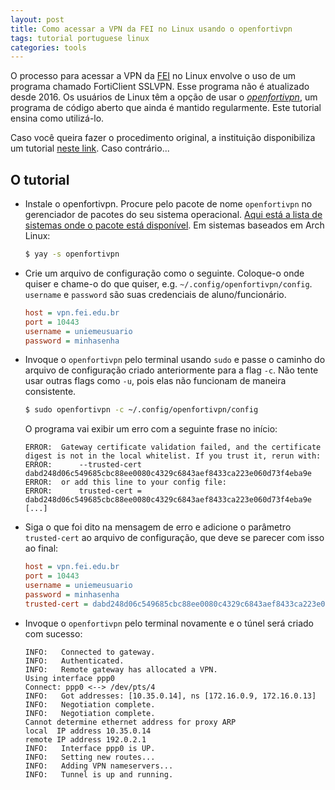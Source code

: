 ```yaml
---
layout: post
title: Como acessar a VPN da FEI no Linux usando o openfortivpn
tags: tutorial portuguese linux
categories: tools
---
```


O processo para acessar a VPN da [FEI](https://fei.edu.br/) no Linux envolve o uso de um programa chamado FortiClient SSLVPN. Esse programa não é atualizado desde 2016. Os usuários de Linux têm a opção de usar o [*openfortivpn*](https://github.com/adrienverge/openfortivpn), um programa de código aberto que ainda é mantido regularmente. Este tutorial ensina como utilizá-lo.

Caso você queira fazer o procedimento original, a instituição disponibiliza um tutorial [neste link](https://fei.edu.br/vpn/VPN_FortiClient_Procedimento%20Linux.pdf). Caso contrário...

## O tutorial

- Instale o openfortivpn. Procure pelo pacote de nome `openfortivpn` no gerenciador de pacotes do seu sistema operacional. [Aqui está a lista de sistemas onde o pacote está disponível](https://github.com/adrienverge/openfortivpn#installing). Em sistemas baseados em Arch Linux:

  ```sh
  $ yay -s openfortivpn
  ```

- Crie um arquivo de configuração como o seguinte. Coloque-o onde quiser e chame-o do que quiser, e.g. `~/.config/openfortivpn/config`. `username` e `password` são suas credenciais de aluno/funcionário.

  ```ini
  host = vpn.fei.edu.br
  port = 10443
  username = uniemeusuario
  password = minhasenha
  ```

- Invoque o `openfortivpn` pelo terminal usando `sudo` e passe o caminho do arquivo de configuração criado anteriormente para a flag `-c`. Não tente usar outras flags como `-u`, pois elas não funcionam de maneira consistente.

  ```sh
  $ sudo openfortivpn -c ~/.config/openfortivpn/config
  ```

  O programa vai exibir um erro com a seguinte frase no início:

  ```
  ERROR:  Gateway certificate validation failed, and the certificate digest is not in the local whitelist. If you trust it, rerun with:
  ERROR:      --trusted-cert dabd248d06c549685cbc88ee0080c4329c6843aef8433ca223e060d73f4eba9e
  ERROR:  or add this line to your config file:
  ERROR:      trusted-cert = dabd248d06c549685cbc88ee0080c4329c6843aef8433ca223e060d73f4eba9e
  [...]
  ```

- Siga o que foi dito na mensagem de erro e adicione o parâmetro `trusted-cert` ao arquivo de configuração, que deve se parecer com isso ao final:

  ```ini
  host = vpn.fei.edu.br
  port = 10443
  username = uniemeusuario
  password = minhasenha
  trusted-cert = dabd248d06c549685cbc88ee0080c4329c6843aef8433ca223e060d73f4eba9e
  ```

- Invoque o `openfortivpn` pelo terminal novamente e o túnel será criado com sucesso:

  ```
  INFO:   Connected to gateway.
  INFO:   Authenticated.
  INFO:   Remote gateway has allocated a VPN.
  Using interface ppp0
  Connect: ppp0 <--> /dev/pts/4
  INFO:   Got addresses: [10.35.0.14], ns [172.16.0.9, 172.16.0.13]
  INFO:   Negotiation complete.
  INFO:   Negotiation complete.
  Cannot determine ethernet address for proxy ARP
  local  IP address 10.35.0.14
  remote IP address 192.0.2.1
  INFO:   Interface ppp0 is UP.
  INFO:   Setting new routes...
  INFO:   Adding VPN nameservers...
  INFO:   Tunnel is up and running.
  ```
